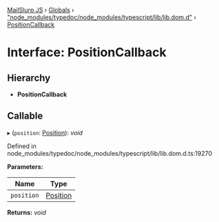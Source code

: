 [MailSlurp JS](../README.md) › [Globals](../globals.md) › ["node_modules/typedoc/node_modules/typescript/lib/lib.dom.d"](../modules/_node_modules_typedoc_node_modules_typescript_lib_lib_dom_d_.md) › [PositionCallback](_node_modules_typedoc_node_modules_typescript_lib_lib_dom_d_.positioncallback.md)

# Interface: PositionCallback

## Hierarchy

* **PositionCallback**

## Callable

▸ (`position`: [Position](_node_modules_typedoc_node_modules_typescript_lib_lib_dom_d_.position.md)): *void*

Defined in node_modules/typedoc/node_modules/typescript/lib/lib.dom.d.ts:19270

**Parameters:**

Name | Type |
------ | ------ |
`position` | [Position](_node_modules_typedoc_node_modules_typescript_lib_lib_dom_d_.position.md) |

**Returns:** *void*
